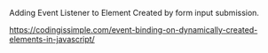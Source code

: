 Adding Event Listener to Element Created by form input submission.

https://codingissimple.com/event-binding-on-dynamically-created-elements-in-javascript/

